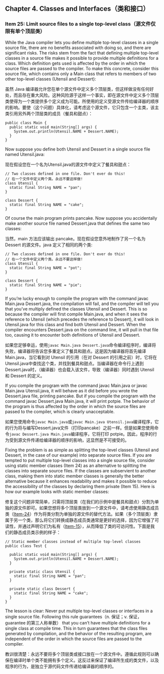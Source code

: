 ## Chapter 4. Classes and Interfaces（类和接口）

### Item 25: Limit source files to a single top-level class（源文件仅限有单个顶层类）

While the Java compiler lets you define multiple top-level classes in a single source file, there are no benefits associated with doing so, and there are significant risks. The risks stem from the fact that defining multiple top-level classes in a source file makes it possible to provide multiple definitions for a class. Which definition gets used is affected by the order in which the source files are passed to the compiler. To make this concrete, consider this source file, which contains only a Main class that refers to members of two other top-level classes (Utensil and Dessert):

虽然 Java 编译器允许您在单个源文件中定义多个顶层类，但这样做没有任何好处，而且存在重大风险。这种风险源于这样一个事实，即在源文件中定义多个顶层类使得为一个类提供多个定义成为可能。所使用的定义受源文件传给编译器的顺序的影响。要使（这个问题）具体化，请考虑这个源文件，它只包含一个主类，该主类引用另外两个顶层类的成员（餐具和甜点）：

```
public class Main {
  public static void main(String[] args) {
    System.out.println(Utensil.NAME + Dessert.NAME);
  }
}
```

Now suppose you define both Utensil and Dessert in a single source file named Utensil.java:

现在假设您在一个名为Utensil.java的源文件中定义了餐具和甜点：

```
// Two classes defined in one file. Don't ever do this!
// 在一个文件中定义两个类。永远不要这样做!
class Utensil {
  static final String NAME = "pan";
}

class Dessert {
  static final String NAME = "cake";
}
```

Of course the main program prints pancake. Now suppose you accidentally make another source file named Dessert.java that defines the same two classes:

当然，main 方法应该输出 pancake。现在假设您意外地制作了另一个名为 Dessert 的源文件。java 定义了相同的两个类:

```
// Two classes defined in one file. Don't ever do this!
// 在一个文件中定义两个类。永远不要这样做!
class Utensil {
  static final String NAME = "pot";
}

class Dessert {
  static final String NAME = "pie";
}
```

If you’re lucky enough to compile the program with the command javac Main.java Dessert.java, the compilation will fail, and the compiler will tell you that you’ve multiply defined the classes Utensil and Dessert. This is so because the compiler will first compile Main.java, and when it sees the reference to Utensil (which precedes the reference to Dessert), it will look in Utensil.java for this class and find both Utensil and Dessert. When the compiler encounters Dessert.java on the command line, it will pull in that file too, causing it to encounter both definitions of Utensil and Dessert.

如果您足够幸运，使用`javac Main.java Dessert.java`命令编译程序时，编译将失败，编译器将告诉您多重定义了餐具和甜点。这是因为编译器将首先编译Main.java，当它看到对 Utensil 的引用（在对 Dessert 的引用之前）时，它将在Utensil.java中查找这个类，并找到餐具和甜点。当编译器在命令行上遇到Dessert.java时，（编译器）也会载入该文件，导致（编译器）同时遇到 Utensil 和 Dessert 的定义。

If you compile the program with the command javac Main.java or javac Main.java Utensil.java, it will behave as it did before you wrote the Dessert.java file, printing pancake. But if you compile the program with the command javac Dessert.java Main.java, it will print potpie. The behavior of the program is thus affected by the order in which the source files are passed to the compiler, which is clearly unacceptable.

如果您使用命令`javac Main.java`或`javac Main.java Utensil.java`编译程序，它的行为将与编写Dessert.java文件（打印pancake）之前一样。但是如果您使用命令`javac Dessert.java Main.java`编译程序，它将打印 potpie。因此，程序的行为受到源文件传递给编译器的顺序的影响，这显然是不可接受的。

Fixing the problem is as simple as splitting the top-level classes (Utensil and Dessert, in the case of our example) into separate source files. If you are tempted to put multiple top-level classes into a single source file, consider using static member classes (Item 24) as an alternative to splitting the classes into separate source files. If the classes are subservient to another class, making them into static member classes is generally the better alternative because it enhances readability and makes it possible to reduce the accessibility of the classes by declaring them private (Item 15). Here is how our example looks with static member classes:

修复这个问题非常简单，只需将顶层类（在我们的示例中是餐具和甜点）分割为单独的源文件即可。如果您想将多个顶层类放到一个源文件中，请考虑使用静态成员类（[Item-24](https://github.com/clxering/Effective-Java-3rd-edition-Chinese-English-bilingual/blob/master/Chapter-4/Chapter-4-Item-24-Favor-static-member-classes-over-nonstatic.md)）作为将类分割为单独的源文件的替代方法。如果（多个顶层类）隶属于另一个类，那么将它们转换成静态成员类通常是更好的选择，因为它增强了可读性，并通过声明它们为私有（[Item-15](https://github.com/clxering/Effective-Java-3rd-edition-Chinese-English-bilingual/blob/master/Chapter-4/Chapter-4-Item-15-Minimize-the-accessibility-of-classes-and-members.md)），从而降低了类的可访问性。下面是我们的静态成员类示例的样子：

```
// Static member classes instead of multiple top-level classes
public class Test {

  public static void main(String[] args) {
    System.out.println(Utensil.NAME + Dessert.NAME);
  }

  private static class Utensil {
    static final String NAME = "pan";
  }

  private static class Dessert {
    static final String NAME = "cake";
  }
}
```

The lesson is clear: Never put multiple top-level classes or interfaces in a single source file. Following this rule guarantees（n. 保证；v. 保证，guarantee 的第三人称单数） that you can’t have multiple definitions for a single class at compile time. This in turn guarantees that the class files generated by compilation, and the behavior of the resulting program, are independent of the order in which the source files are passed to the compiler.

教训很清楚：永远不要将多个顶层类或接口放在一个源文件中。遵循此规则可以确保在编译时单个类不能拥有多个定义。这反过来保证了编译所生成的类文件，以及程序的行为，是独立于源代码文件传递给编译器的顺序的。
